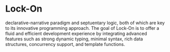 # Lock-On
declarative-narrative paradigm and septuentary logic, both of which are key to its innovative programming approach. The goal of Lock-On is to offer a fluid and efficient development experience by integrating advanced features such as strong dynamic typing, minimal syntax, rich data structures, concurrency support, and template functions.
